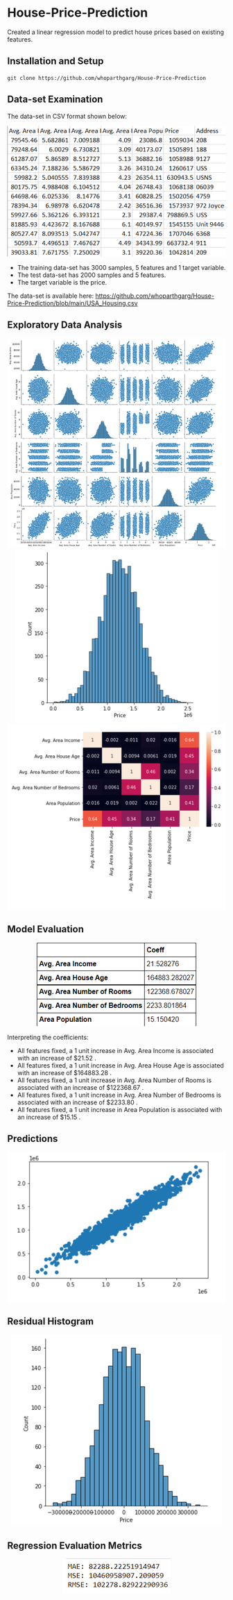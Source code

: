 # House-Price-Prediction
Created a linear regression model to predict house prices based on existing features.

## Installation and Setup
```
git clone https://github.com/whoparthgarg/House-Price-Prediction
```

## Data-set Examination 
The data-set in CSV format shown below:
<center><img src="assets/dataset.png" alt="logo"></center>

* The training data-set has 3000 samples, 5 features and 1 target variable.
* The test data-set has 2000 samples and 5 features.
* The target variable is the price.

The data-set is available here:
https://github.com/whoparthgarg/House-Price-Prediction/blob/main/USA_Housing.csv

## Exploratory Data Analysis
<center><img src="assets/eda_1.png" alt="logo"></center>
<center><img src="assets/eda_2.png" alt="logo"></center>
<center><img src="assets/eda_3.png" alt="logo"></center>

## Model Evaluation
<center><img src="assets/model_evaluation.png" alt="logo"></center>

Interpreting the coefficients:

* All features fixed, a 1 unit increase in Avg. Area Income is associated with an increase of \$21.52 .
* All features fixed, a 1 unit increase in Avg. Area House Age is associated with an increase of \$164883.28 .
* All features fixed, a 1 unit increase in Avg. Area Number of Rooms is associated with an increase of \$122368.67 .
* All features fixed, a 1 unit increase in Avg. Area Number of Bedrooms is associated with an increase of \$2233.80 .
* All features fixed, a 1 unit increase in Area Population is associated with an increase of \$15.15 .

## Predictions
<center><img src="assets/predictions.png" alt="logo"></center>

## Residual Histogram
<center><img src="assets/residual_histogram.png" alt="logo"></center>

## Regression Evaluation Metrics
<center><img src="assets/metrics.png" alt="logo"></center>